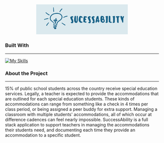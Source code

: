 <p align = "center">
<img src="/Logo.jpeg" alt="Project Logo"
 style="display: inline-block; margin: 0 auto; max-width: 300px">
</p>

### Built With
___


[![My Skills](https://skills.thijs.gg/icons?i=js,html,css,java,postgres,nodejs)](https://skills.thijs.gg)

### About the Project
___

15% of public school students across the country receive special education services. Legally, a teacher is expected to provide the accommodations that are outlined for each special education students. These kinds of accommodations can range from something like a check in 4 times per class period, or being assigned a peer buddy for extra support. Managing a classroom with multiple students' accommodations, all of which occur at difference cadences can feel nearly impossible. SuccessAbility is a full stack application to support teachers in managing the accommodations their students need, and documenting each time they provide an accommodation to a specific student.
